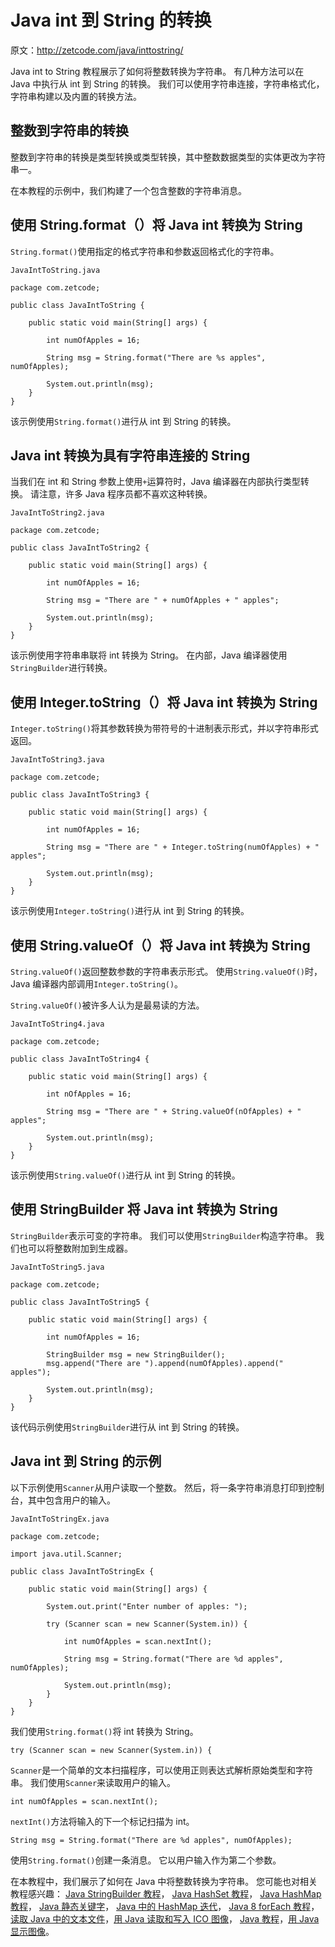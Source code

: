 # Java int 到 String 的转换

原文：http://zetcode.com/java/inttostring/

Java int to String 教程展示了如何将整数转换为字符串。 有几种方法可以在 Java 中执行从 int 到 String 的转换。 我们可以使用字符串连接，字符串格式化，字符串构建以及内置的转换方法。

## 整数到字符串的转换

整数到字符串的转换是类型转换或类型转换，其中整数数据类型的实体更改为字符串一。

在本教程的示例中，我们构建了一个包含整数的字符串消息。

## 使用 String.format（）将 Java int 转换为 String

`String.format()`使用指定的格式字符串和参数返回格式化的字符串。

`JavaIntToString.java`

```
package com.zetcode;

public class JavaIntToString {

    public static void main(String[] args) {

        int numOfApples = 16;

        String msg = String.format("There are %s apples", numOfApples);

        System.out.println(msg);             
    }
}

```

该示例使用`String.format()`进行从 int 到 String 的转换。

## Java int 转换为具有字符串连接的 String

当我们在 int 和 String 参数上使用`+`运算符时，Java 编译器在内部执行类型转换。 请注意，许多 Java 程序员都不喜欢这种转换。

`JavaIntToString2.java`

```
package com.zetcode;

public class JavaIntToString2 {

    public static void main(String[] args) {

        int numOfApples = 16;

        String msg = "There are " + numOfApples + " apples";

        System.out.println(msg);   
    }
}

```

该示例使用字符串串联将 int 转换为 String。 在内部，Java 编译器使用`StringBuilder`进行转换。

## 使用 Integer.toString（）将 Java int 转换为 String

`Integer.toString()`将其参数转换为带符号的十进制表示形式，并以字符串形式返回。

`JavaIntToString3.java`

```
package com.zetcode;

public class JavaIntToString3 {

    public static void main(String[] args) {

        int numOfApples = 16;

        String msg = "There are " + Integer.toString(numOfApples) + " apples";

        System.out.println(msg);          
    }
}

```

该示例使用`Integer.toString()`进行从 int 到 String 的转换。

## 使用 String.valueOf（）将 Java int 转换为 String

`String.valueOf()`返回整数参数的字符串表示形式。 使用`String.valueOf()`时，Java 编译器内部调用`Integer.toString()`。

`String.valueOf()`被许多人认为是最易读的方法。

`JavaIntToString4.java`

```
package com.zetcode;

public class JavaIntToString4 {

    public static void main(String[] args) {

        int nOfApples = 16;

        String msg = "There are " + String.valueOf(nOfApples) + " apples";

        System.out.println(msg);              
    }
}

```

该示例使用`String.valueOf()`进行从 int 到 String 的转换。

## 使用 StringBuilder 将 Java int 转换为 String

`StringBuilder`表示可变的字符串。 我们可以使用`StringBuilder`构造字符串。 我们也可以将整数附加到生成器。

`JavaIntToString5.java`

```
package com.zetcode;

public class JavaIntToString5 {

    public static void main(String[] args) {

        int numOfApples = 16;

        StringBuilder msg = new StringBuilder();
        msg.append("There are ").append(numOfApples).append(" apples");

        System.out.println(msg);          
    }
}

```

该代码示例使用`StringBuilder`进行从 int 到 String 的转换。

## Java int 到 String 的示例

以下示例使用`Scanner`从用户读取一个整数。 然后，将一条字符串消息打印到控制台，其中包含用户的输入。

`JavaIntToStringEx.java`

```
package com.zetcode;

import java.util.Scanner;

public class JavaIntToStringEx {

    public static void main(String[] args) {

        System.out.print("Enter number of apples: ");

        try (Scanner scan = new Scanner(System.in)) {

            int numOfApples = scan.nextInt();

            String msg = String.format("There are %d apples", numOfApples);

            System.out.println(msg);
        }
    }
}

```

我们使用`String.format()`将 int 转换为 String。

```
try (Scanner scan = new Scanner(System.in)) {

```

`Scanner`是一个简单的文本扫描程序，可以使用正则表达式解析原始类型和字符串。 我们使用`Scanner`来读取用户的输入。

```
int numOfApples = scan.nextInt();

```

`nextInt()`方法将输入的下一个标记扫描为 int。

```
String msg = String.format("There are %d apples", numOfApples);

```

使用`String.format()`创建一条消息。 它以用户输入作为第二个参数。

在本教程中，我们展示了如何在 Java 中将整数转换为字符串。 您可能也对相关教程感兴趣： [Java StringBuilder 教程](/java/stringbuilder/)， [Java HashSet 教程](/java/hashset/)， [Java HashMap 教程](/java/hashmap/)， [Java 静态关键字](/java/statickeyword/)， [Java 中的 HashMap 迭代](/java/hashmapiterate/)， [Java 8 forEach 教程](/articles/java8foreach/)，[读取 Java 中的文本文件](/articles/javareadtext/)，[用 Java 读取和写入 ICO 图像](/articles/javaico/)， [Java 教程](/lang/java/)，[用 Java 显示图像](/java/displayimage/)。